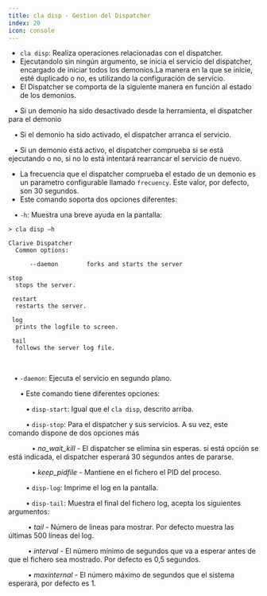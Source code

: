 ```yaml
---
title: cla disp - Gestion del Dispatcher
index: 20
icon: console
---
```

* `cla disp`: Realiza operaciones relacionadas con el dispatcher.
* Ejecutandolo sin ningún argumento, se inicia el servicio del dispatcher, encargado de iniciar todos los demonios.La manera en la que se inicie, esté duplicado o no, es utilizando la configuración de servicio.
* El Dispatcher se comporta de la siguiente manera en función al estado de los demonios. <br />

&nbsp; &nbsp;• Si un demonio ha sido desactivado desde la herramienta, el dispatcher para el demonio <br />

&nbsp; &nbsp;• Si el demonio ha sido activado, el dispatcher arranca el servicio. <br />

&nbsp; &nbsp;• Si un demonio está activo, el dispatcher comprueba si se está ejecutando o no, si no lo está intentará rearrancar el servicio de nuevo.
* La frecuencia que el dispatcher comprueba el estado de un demonio es un parametro configurable llamado `frecuency`. Este valor, por defecto, son 30 segundos.
* Este comando soporta dos opciones diferentes:

&nbsp; &nbsp;• `-h`: Muestra una breve ayuda en la pantalla: <br />
       

    > cla disp –h

    Clarive Dispatcher
      Common options:

          --daemon        forks and starts the server

    stop
      stops the server.

     restart
      restarts the server.

     log
      prints the logfile to screen.

     tail
      follows the server log file.

 <br />

&nbsp; &nbsp;• `-daemon`: Ejecuta el servicio en segundo plano.  <br />

&nbsp; &nbsp;&nbsp; &nbsp;• Este comando tiene diferentes opciones: <br />

&nbsp; &nbsp;&nbsp; &nbsp;&nbsp; &nbsp;• `disp-start`: Igual que el `cla disp`, descrito arriba.  <br />

&nbsp; &nbsp;&nbsp; &nbsp;&nbsp; &nbsp;• `disp-stop`:  Para el dispatcher y sus servicios. A su vez, este comando dispone de dos opciones más <br />

&nbsp; &nbsp;&nbsp; &nbsp;&nbsp; &nbsp;&nbsp; &nbsp;• *no_wait_kill* - El dispatcher se elimina sin esperas. si está opción se está indicada, el dispatcher esperará 30 segundos antes de pararse. <br />

&nbsp; &nbsp;&nbsp; &nbsp;&nbsp; &nbsp;&nbsp; &nbsp;• *keep_pidfile* - Mantiene en el fichero el PID del proceso. <br />

&nbsp; &nbsp;&nbsp; &nbsp;&nbsp; &nbsp;• `disp-log`: Imprime el log en la pantalla.  <br />

&nbsp; &nbsp;&nbsp; &nbsp;&nbsp; &nbsp;• `disp-tail`: Muestra el final del fichero log, acepta los siguientes argumentos: <br />

&nbsp; &nbsp;&nbsp;&nbsp;&nbsp;&nbsp;&nbsp; &nbsp;• *tail* - Número de lineas para mostrar. Por defecto muestra las últimas 500 líneas del log. <br />

&nbsp; &nbsp;&nbsp;&nbsp;&nbsp;&nbsp;&nbsp; &nbsp;• *interval* - El número mínimo de segundos que va a esperar antes de que el fichero sea mostrado. Por defecto es 0,5 segundos. <br />

&nbsp; &nbsp;&nbsp;&nbsp;&nbsp;&nbsp;&nbsp; &nbsp;• *maxinternal* - El número máximo de segundos que el sistema esperará, por defecto es 1.


